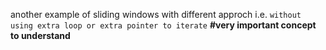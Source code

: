another example of sliding windows with different approch i.e. `without using extra loop or extra pointer to iterate`
​
**#very important concept to understand**